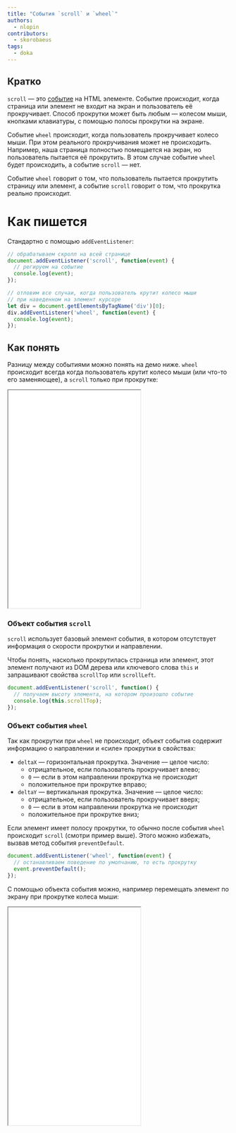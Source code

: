 ```yaml
---
title: "События `scroll` и `wheel`"
authors:
  - nlopin
contributors:
  - skorobaeus
tags:
  - doka
---
```


## Кратко

`scroll` — это [событие](/js/events) на HTML элементе. Событие происходит, когда страница или элемент не входит на экран и пользователь её прокручивает. Способ прокрутки может быть любым — колесом мыши, кнопками клавиатуры, с помощью полосы прокрутки на экране.

Событие `wheel` происходит, когда пользователь прокручивает колесо мыши. При этом  реального прокручивания может не происходить. Например, наша страница полностью помещается на экран, но пользователь пытается её прокрутить. В этом случае событие `wheel` будет происходить, а событие `scroll` — нет.

Событие `wheel` говорит о том, что пользователь пытается прокрутить страницу или элемент, а событие `scroll` говорит о том, что прокрутка реально происходит.

# Как пишется

Стандартно с помощью `addEventListener`:

```jsx
// обрабатываем скролл на всей странице
document.addEventListener('scroll', function(event) {
  // регируем на событие
  console.log(event);
});

// отловим все случаи, когда пользователь крутит колесо мыши
// при наведенном на элемент курсоре
let div = document.getElementsByTagName('div')[0];
div.addEventListener('wheel', function(event) {
  console.log(event);
});
```

## Как понять

Разницу между событиями можно понять на демо ниже. `wheel` происходит всегда когда пользователь крутит колесо мыши (или что-то его заменяющее), а `scroll` только при прокрутке:

<iframe title="Сравнение событий scroll и wheel — Element.scroll/wheel — Дока" src="demos/index/" height="495"></iframe>

### Объект события `scroll`

`scroll` использует базовый элемент события, в котором отсутствует информация о скорости прокрутки и направлении.

Чтобы понять, насколько прокрутилась страница или элемент, этот элемент получают из DOM дерева или ключевого слова `this` и запрашивают свойства `scrollTop` или `scrollLeft`.

```jsx
document.addEventListener('scroll', function() {
  // получаем высоту элемента, на котором произошло событие
  console.log(this.scrollTop);
});
```

### Объект события `wheel`

Так как прокрутки при `wheel` не происходит, объект события содержит информацию о направлении и «силе» прокрутки в свойствах:

- `deltaX` — горизонтальная прокрутка. Значение — целое число:
    - отрицательное, если пользователь прокручивает влево;
    - `0` — если в этом направлении прокрутка не происходит
    - положительное при прокрутке вправо;
- `deltaY` — вертикальная прокрутка. Значение — целое число:
    - отрицательное, если пользователь прокручивает вверх;
    - `0` — если в этом направлении прокрутка не происходит
    - положительное при прокрутке вниз;

Если элемент имеет полосу прокрутки, то обычно после события `wheel` происходит `scroll` (смотри пример выше). Этого можно избежать, вызвав метод события `preventDefault`.

```jsx
document.addEventListener('wheel', function(event) {
  // останавливаем поведение по умолчанию, то есть прокрутку
  event.preventDefault();
});
```

С помощью объекта события можно, например перемещать элемент по экрану при прокрутке колеса мыши:

<iframe title="Перемещение элемента при прокрутке — Element.scroll/wheel — Дока" src="demos/scroll-move/" height="495"></iframe>
